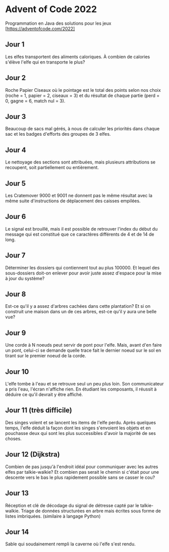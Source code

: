 # Advent of Code 2022

Programmation en Java des solutions pour les jeux [https://adventofcode.com/2022]

## Jour 1

Les elfes transportent des aliments caloriques. À combien de calories s'élève l'elfe qui en transporte le plus?

## Jour 2

Roche Papier Ciseaux où le pointage est le total des points selon nos choix (roche = 1, papier = 2, ciseaux = 3) et du résultat de chaque partie (perd = 0, gagne = 6, match nul = 3).

## Jour 3

Beaucoup de sacs mal gérés, à nous de calculer les priorités dans chaque sac et les badges d'efforts des groupes de 3 elfes.

## Jour 4

Le nettoyage des sections sont attribuées, mais plusieurs attributions se recoupent, soit partiellement ou entièrement.

## Jour 5

Les Cratemover 9000 et 9001 ne donnent pas le même résultat avec la même suite d'instructions de déplacement des caisses empilées.

## Jour 6

Le signal est brouillé, mais il est possible de retrouver l'index du début du message qui est constitué que ce caractères différents de 4 et de 14 de long.

## Jour 7

Déterminer les dossiers qui contiennent tout au plus 100000. Et lequel des sous-dossiers doit-on enlever pour avoir juste assez d'espace pour la mise à jour du système?

## Jour 8

Est-ce qu'il y a assez d'arbres cachées dans cette plantation? Et si on construit une maison dans un de ces arbres, est-ce qu'il y aura une belle vue?

## Jour 9

Une corde à N noeuds peut servir de pont pour l'elfe. Mais, avant d'en faire un pont, celui-ci se demande quelle trace fait le dernier noeud sur le sol en tirant sur le premier noeud de la corde.

## Jour 10

L'elfe tombe à l'eau et se retrouve seul un peu plus loin. Son communicateur a pris l'eau, l'écran n'affiche rien. En étudiant les composants, il réussit à déduire ce qu'il devrait y être affiché.

## Jour 11 (très difficile)

Des singes volent et se lancent les items de l'elfe perdu. Après quelques temps, l'elfe déduit la façon dont les singes s'envoient les objets et en pouchasse deux qui sont les plus successibles d'avoir la majorité de ses choses.

## Jour 12 (Dijkstra)

Combien de pas jusqu'à l'endroit idéal pour communiquer avec les autres elfes par talkie-walkie? Et combien pas serait le chemin si c'était pour une descente vers le bas le plus rapidement possible sans se casser le cou?

## Jour 13

Réception et clé de décodage du signal de détresse capté par le talkie-walkie. Triage de données structurées en arbre mais écrites sous forme de listes imbriquées. (similaire à langage Python)

## Jour 14

Sable qui soudainement rempli la caverne où l'elfe s'est rendu.